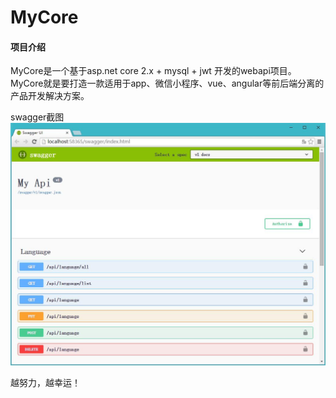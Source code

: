 # MyCore

#### 项目介绍
MyCore是一个基于asp.net core 2.x + mysql + jwt 开发的webapi项目。<br/>
MyCore就是要打造一款适用于app、微信小程序、vue、angular等前后端分离的产品开发解决方案。

swagger截图
![](https://github.com/denggaopan/MyCore/blob/master/img/swagger.jpg)

越努力，越幸运！





